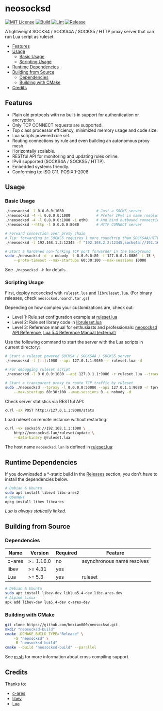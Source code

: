 # neosocksd

[![MIT License](https://img.shields.io/github/license/hexian000/neosocksd)](https://github.com/hexian000/neosocksd/blob/master/LICENSE)
[![Build](https://github.com/hexian000/neosocksd/actions/workflows/build.yml/badge.svg)](https://github.com/hexian000/neosocksd/actions/workflows/build.yml)
[![Lint](https://github.com/hexian000/neosocksd/actions/workflows/lint.yml/badge.svg)](https://github.com/hexian000/neosocksd/actions/workflows/lint.yml)
[![Release](https://img.shields.io/github/release/hexian000/neosocksd.svg?style=flat)](https://github.com/hexian000/neosocksd/releases)

A lightweight SOCKS4 / SOCKS4A / SOCKS5 / HTTP proxy server that can run Lua script as ruleset.

- [Features](#features)
- [Usage](#usage)
	- [Basic Usage](#basic-usage)
	- [Scripting Usage](#scripting-usage)
- [Runtime Dependencies](#runtime-dependencies)
- [Building from Source](#building-from-source)
	- [Dependencies](#dependencies)
	- [Building with CMake](#building-with-cmake)
- [Credits](#credits)

## Features

- Plain old protocols with no built-in support for authentication or encryption.
- Only TCP CONNECT requests are supported.
- Top class processor efficiency, minimized memory usage and code size.
- Lua scripts powered rule set.
- Routing connections by rule and even building an autonomous proxy mesh.
- Horizontally scalable.
- RESTful API for monitoring and updating rules online.
- IPv6 supported (SOCKS4A / SOCKS5 / HTTP).
- Embedded systems friendly.
- Conforming to: ISO C11, POSIX.1-2008.

## Usage
### Basic Usage

```sh
./neosocksd -l 0.0.0.0:1080               # Just a SOCKS server
./neosocksd -4 -l 0.0.0.0:1080            # Prefer IPv4 in name resolution
./neosocksd -4 -l 0.0.0.0:1080 -i eth0    # And bind outbound connections to eth0
./neosocksd --http -l 0.0.0.0:8080        # HTTP CONNECT server

# Forward connection over proxy chain
# Tip: forwarding in SOCKS5 requires 1 more roundtrip than SOCKS4A/HTTP, so is generally not a good idea.
./neosocksd -l 192.168.1.2:12345 -f "192.168.2.2:12345,socks4a://192.168.2.1:1080,http://192.168.1.1:8080"

# Start a hardened non-forking TCP port forwarder in the background
sudo ./neosocksd -d -u nobody -l 0.0.0.0:80 -f 127.0.0.1:8080 -t 15 \
    --proto-timeout --max-startups 60:30:100 --max-sessions 10000
```

See `./neosocksd -h` for details.

### Scripting Usage

First, deploy neosocksd with `ruleset.lua` and `libruleset.lua`. (For binary releases, check `neosocksd.noarch.tar.gz`)

Depending on how complex your customizations are, check out:

- Level 1: Rule set configuration example at [ruleset.lua](ruleset.lua)
- Level 2: Rule set library code in [libruleset.lua](libruleset.lua)
- Level 3: Reference manual for enthusiasts and professionals: [neosocksd API Reference](https://github.com/hexian000/neosocksd/wiki/API-Reference), [Lua 5.4 Reference Manual (external)](https://www.lua.org/manual/5.4/manual.html)

Use the following command to start the server with the Lua scripts in current directory:

```sh
# Start a ruleset powered SOCKS4 / SOCKS4A / SOCKS5 server
./neosocksd -l [::]:1080 --api 127.0.1.1:9080 -r ruleset.lua -d

# For debugging ruleset script
./neosocksd -l 0.0.0.0:1080 --api 127.0.1.1:9080 -r ruleset.lua --traceback -v

# Start a transparent proxy to route TCP traffic by ruleset
sudo ./neosocksd --tproxy -l 0.0.0.0:50080 --api 127.0.1.1:9080 -r tproxy.lua \
    --max-startups 60:30:100 --max-sessions 0 -u nobody -d
```

Check server statistics via RESTful API:

```sh
curl -sX POST http://127.0.1.1:9080/stats
```

Load ruleset on remote instance without restarting:

```sh
curl -vx socks5h://192.168.1.1:1080 \
    http://neosocksd.lan/ruleset/update \
    --data-binary @ruleset.lua
```

The host name `neosocksd.lan` is defined in [ruleset.lua](ruleset.lua):


## Runtime Dependencies

If you downloaded a *-static build in the [Releases](https://github.com/hexian000/neosocksd/releases) section, you don't have to install the dependencies below.

```sh
# Debian & Ubuntu
sudo apt install libev4 libc-ares2
# OpenWRT
opkg install libev libcares
```

*Lua is always statically linked.*

## Building from Source
### Dependencies

| Name   | Version   | Required | Feature                    |
| ------ | --------- | -------- | -------------------------- |
| c-ares | >= 1.16.0 | no       | asynchronous name resolves |
| libev  | >= 4.31   | yes      |                            |
| Lua    | >= 5.3    | yes      | ruleset                    |

```sh
# Debian & Ubuntu
sudo apt install libev-dev liblua5.4-dev libc-ares-dev
# Alpine Linux
apk add libev-dev lua5.4-dev c-ares-dev
```

### Building with CMake

```sh
git clone https://github.com/hexian000/neosocksd.git
mkdir "neosocksd-build"
cmake -DCMAKE_BUILD_TYPE="Release" \
    -S "neosocksd" \
    -B "neosocksd-build"
cmake --build "neosocksd-build" --parallel
```

See [m.sh](m.sh) for more information about cross compiling support.

## Credits

Thanks to:
- [c-ares](https://c-ares.org/)
- [libev](http://software.schmorp.de/pkg/libev.html)
- [Lua](https://www.lua.org/)
